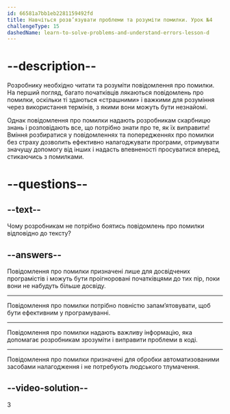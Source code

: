 ```yaml
---
id: 66581a7bb1eb2281159492fd
title: Навчіться розв’язувати проблеми та розуміти помилки. Урок №4
challengeType: 15
dashedName: learn-to-solve-problems-and-understand-errors-lesson-d
---
```


# --description--

Розробнику необхідно читати та розуміти повідомлення про помилки. На перший погляд, багато початківців лякаються повідомлень про помилки, оскільки ті здаються «страшними» і важкими для розуміння через використання термінів, з якими вони можуть бути незнайомі.

Однак повідомлення про помилки надають розробникам скарбницю знань і розповідають все, що потрібно знати про те, як їх виправити! Вміння розбиратися у повідомленнях та попередженнях про помилки без страху дозволить ефективно налагоджувати програми, отримувати значущу допомогу від інших і надасть впевненості просуватися вперед, стикаючись з помилками.

# --questions--

## --text--

Чому розробникам не потрібно боятись повідомлень про помилки відповідно до тексту?

## --answers--

Повідомлення про помилки призначені лише для досвідчених програмістів і можуть бути проігноровані початківцями до тих пір, поки вони не набудуть більше досвіду.

---

Повідомлення про помилки потрібно повністю запам’ятовувати, щоб бути ефективним у програмуванні.

---

Повідомлення про помилки надають важливу інформацію, яка допомагає розробникам зрозуміти і виправити проблеми в коді.

---

Повідомлення про помилки призначені для обробки автоматизованими засобами налагодження і не потребують людського тлумачення.


## --video-solution--

3
